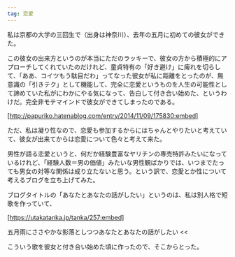 ```yaml
---
tag: 恋愛
---
```

私は京都の大学の三回生で（出身は神奈川）、去年の五月に初めての彼女ができた。

この彼女の出来方というのが本当にただのラッキーで、彼女の方から積極的にアプローチしてくれていたのだけれど、童貞特有の「好き避け」に痺れを切らして、「ああ、コイツもう駄目だわ」ってなった彼女が私に距離をとったのが、無意識の「引きテク」として機能して、完全に恋愛というものを人生の可能性として諦めていた私がにわかにやる気になって、告白して付き合い始めた、というわけだ。完全非モテマインドで彼女ができてしまったのである。

[http://papuriko.hatenablog.com/entry/2014/11/09/175830:embed]

ただ、私は凝り性なので、恋愛も参加するからにはちゃんとやりたいと考えていて、彼女が出来てからは恋愛について色々と考えて来た。

男性が語る恋愛というと、何だか経験豊富なヤリチンの専売特許みたいになっているけれど、「経験人数＝男の価値」みたいな男性観ばかりでは、いつまでたっても男女の対等な関係は成り立たないと思う。という訳で、恋愛とか性について考えるブログを立ち上げてみた。

ブログタイトルの「あなたとあなたの話がしたい」というのは、私は別人格で短歌を作っていて、

[https://utakatanka.jp/tanka/257:embed]
>>
五月雨にささやかな影落としつつあなたとあなたの話がしたい
<<

こういう歌を彼女と付き合い始めた頃に作ったので、そこからとった。